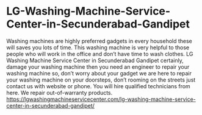 # LG-Washing-Machine-Service-Center-in-Secunderabad-Gandipet
Washing machines are highly preferred gadgets in every household these will saves you lots of time. This washing machine is very helpful to those people who will work in the office and don’t have time to wash clothes. LG Washing Machine Service Center in Secunderabad Gandipet certainly, damage your washing machine then you need an engineer to repair your washing machine so, don’t worry about your gadget we are here to repair your washing machine on your doorsteps, don’t rooming on the streets just contact us with website or phone. You will hire qualified technicians from here. We repair out-of-warranty products. https://lgwashingmachineservicecenter.com/lg-washing-machine-service-center-in-secunderabad-gandipet/
